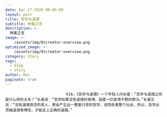 ```yaml
---
date: Apr-17-2020 00:00:00
layout: post
title: 哲学与道德
subtitle: 神寓之言
description: >-
  神寓之言
image: >-
    /assets/img/Qtcreator-overview.png
optimized_image: >-
    /assets/img/Qtcreator-overview.png
category: Story
tags:
  - blog
  - Story
author: Ron
paginate: true
---
```


							　　616，《哲学与道德》一个年轻人问长者：“哲学与道德之间是什么样的关系？”长者说：“哲学如果没有道德的束缚，就是一匹放荡不羁的野马。”长者又说：“没有道德观念的恶人，便会产生出一整套行恶的哲学，进而危害整个社会，所以，哲学必须被道德束缚住，才能走上正确的道路。”
							
							
						